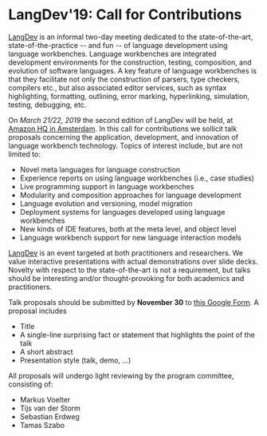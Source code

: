 # LangDev'19: Call for Contributions

[LangDev](http://langdevcon.org/) is an informal two-day meeting dedicated to the state-of-the-art, state-of-the-practice -- and fun -- of language development using language workbenches. Language workbenches are integrated development environments for the construction, testing, composition, and evolution of software languages. A key feature of language workbenches is that they facilitate not only the construction of parsers, type checkers, compilers etc., but also associated editor services, such as syntax highlighting, formatting, outlining, error marking, hyperlinking, simulation, testing, debugging, etc.

On *March 21/22, 2019* the second edition of LangDev will be held, at [Amazon HQ in Amsterdam](https://goo.gl/maps/y8QomY8DGDQ2). In this call for contributions we sollicit talk proposals concerning the application, development, and innovation of language workbench technology. Topics of interest include, but are not limited to:

- Novel meta languages for language construction
- Experience reports on using language workbenches (i.e., case studies)
- Live programming support in language workbenches
- Modularity and composition approaches for language development
- Language evolution and versioning, model migration
- Deployment systems for languages developed using language workbenches
- New kinds of IDE features, both at the meta level, and object level
- Language workbench support for new language interaction models

[LangDev](http://langdevcon.org/) is an event targeted at both practitioners and researchers. We value interactive presentations with actual demonstrations over slide decks. Novelty with respect to the state-of-the-art is not a requirement, but talks should be interesting and/or thought-provoking for both academics and practitioners. 

Talk proposals should be submitted by **November 30** to [this Google Form](https://docs.google.com/forms/d/e/1FAIpQLSfQXexcqySTEE2Y1Zo4CyU6k7vUygvNpMfZ1TUEnfDvfj4v0g/viewform). A proposal includes
- Title
- A single-line surprising fact or statement that highlights the point of the talk
- A short abstract
- Presentation style (talk, demo, ...)

All proposals will undergo light reviewing by the program committee, consisting of:

- Markus Voelter
- Tijs van der Storm
- Sebastian Erdweg
- Tamas Szabo

